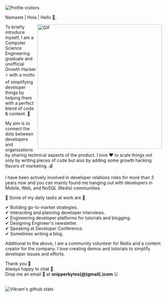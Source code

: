 ![Profile visitors](https://komarev.com/ghpvc/?username=snipperbytes&color=green)


Namaste | Hola | Hello 🙏,

<img align="right" height="400" width="400" alt="GIF" src="https://i.imgur.com/yHI0Wri.gif" />

To briefly introduce myself, I am a Computer Science Engineering graduate and unofficial Growth Hacker ⚡ with a motto of simplifying developer things by helping them with a perfect blend of code & content. 🚀

My aim is to connect the dots between developers and organizations by sharing technical aspects of the product. I love ❤ to scale things not only by writing pieces of code but also by adding some growth hacking flavors of marketing. 💰

I have been actively involved in developer relations roles for more than 3 years now and you can mainly found me hanging out with developers in Mobile, Web, and NoSQL (Redis) communities.

🚧 Some of my daily tasks at work are 🚧

✔ Building go-to-market strategies.<br>
✔ Interacting and planning developer interviews.<br>
✔ Engineering developer platforms for tutorials and blogging.<br>
✔ Designing Engineer's newsletter.<br>
✔ Speaking at Developer Conference.<br>
✔ Sometimes writing a blog.<br>

Additional to the above, I am a community volunteer for Redis and a content creator for the company. I love creating demos and tutorials to simplify developer issues and efforts.

Thank you 🎈<br>
Always happy to chat 🔰.<br>
Drop me an email 📧 at **snipperbytes(@)gmail(.)com** ☑ <br><br>

![Vikram's github stats](https://github-readme-stats.vercel.app/api?username=sahuvikramp&show_icons=true&hide_border=true)
